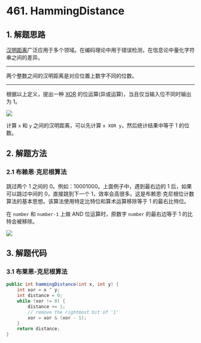 # 461. HammingDistance

## 1. 解题思路

[汉明距离](https://baike.baidu.com/item/汉明距离/475174?fr=aladdin)广泛应用于多个领域。在编码理论中用于错误检测，在信息论中量化字符串之间的差异。

------

两个整数之间的汉明距离是对应位置上数字不同的位数。

------

根据以上定义，提出一种 [XOR](https://baike.baidu.com/item/异或) 的位运算(异或运算)，当且仅当输入位不同时输出为 1。

![](https://pic.leetcode-cn.com/Figures/461/461_XOR.png)

计算 `x` 和 `y` 之间的汉明距离，可以先计算 `x XOR y`，然后统计结果中等于 1 的位数。

## 2. 解题方法

### 2.1 布赖恩·克尼根算法

跳过两个 1 之间的 0。例如：10001000。上面例子中，遇到最右边的 1 后，如果可以跳过中间的 0，直接跳到下一个 1，效率会高很多。这是布赖恩·克尼根位计数算法的基本思想。该算法使用特定比特位和算术运算移除等于 1 的最右比特位。

在 `number` 和 `number-1` 上做 AND 位运算时，原数字 `number` 的最右边等于 1 的比特会被移除。

![](https://pic.leetcode-cn.com/Figures/461/461_brian.png)

## 3. 解题代码

### 3.1 布莱恩-克尼根算法

```java
public int hammingDistance(int x, int y) {
    int xor = x ^ y;
    int distance = 0;
    while (xor != 0) {
        distance += 1;
        // remove the rightmost bit of '1'
        xor = xor & (xor - 1);
    }
    return distance;
}
```

